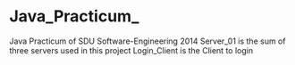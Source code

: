 # Java_Practicum_
Java Practicum of SDU Software-Engineering 2014 
Server_01 is the sum of three servers used in this project
Login_Client is the Client to login
